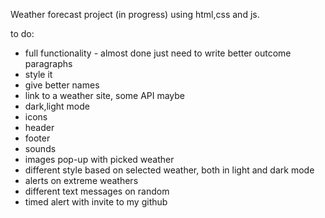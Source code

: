 Weather forecast project (in progress) using html,css and js. 

to do:
- full functionality - almost done just need to write better outcome paragraphs 
- style it
- give better names
- link to a weather site, some API maybe
- dark,light mode
- icons
- header
- footer
- sounds
- images pop-up with picked weather
- different style based on selected weather, both in light and dark mode
- alerts on extreme weathers
- different text messages on random
- timed alert with invite to my github

